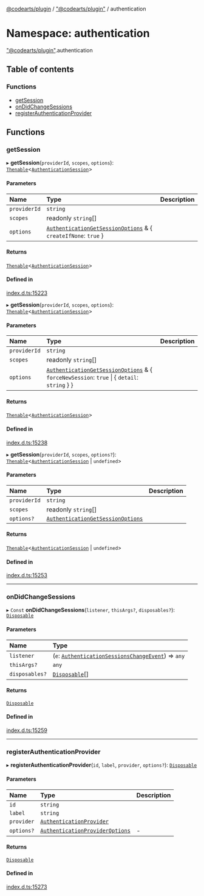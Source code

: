 [@codearts/plugin](../README.md) / ["@codearts/plugin"](_codearts_plugin_.md) / authentication

# Namespace: authentication

["@codearts/plugin"](_codearts_plugin_.md).authentication

## Table of contents

### Functions

- [getSession](codearts_plugin_.authentication.md#getsession)
- [onDidChangeSessions](codearts_plugin_.authentication.md#ondidchangesessions)
- [registerAuthenticationProvider](codearts_plugin_.authentication.md#registerauthenticationprovider)

## Functions

### getSession

▸ **getSession**(`providerId`, `scopes`, `options`): [`Thenable`](../interfaces/Thenable.md)<[`AuthenticationSession`](../interfaces/codearts_plugin_.AuthenticationSession.md)\>

#### Parameters

| Name | Type | Description |
| :------ | :------ | :------ |
| `providerId` | `string` |  |
| `scopes` | readonly `string`[] |  |
| `options` | [`AuthenticationGetSessionOptions`](../interfaces/codearts_plugin_.AuthenticationGetSessionOptions.md) & { `createIfNone`: ``true``  } |  |

#### Returns

[`Thenable`](../interfaces/Thenable.md)<[`AuthenticationSession`](../interfaces/codearts_plugin_.AuthenticationSession.md)\>

#### Defined in

[index.d.ts:15223](https://github.com/huaweicloud/cloudide-plugin-api/blob/84e382d/index.d.ts#L15223)

▸ **getSession**(`providerId`, `scopes`, `options`): [`Thenable`](../interfaces/Thenable.md)<[`AuthenticationSession`](../interfaces/codearts_plugin_.AuthenticationSession.md)\>

#### Parameters

| Name | Type | Description |
| :------ | :------ | :------ |
| `providerId` | `string` |  |
| `scopes` | readonly `string`[] |  |
| `options` | [`AuthenticationGetSessionOptions`](../interfaces/codearts_plugin_.AuthenticationGetSessionOptions.md) & { `forceNewSession`: ``true`` \| { `detail`: `string`  }  } |  |

#### Returns

[`Thenable`](../interfaces/Thenable.md)<[`AuthenticationSession`](../interfaces/codearts_plugin_.AuthenticationSession.md)\>

#### Defined in

[index.d.ts:15238](https://github.com/huaweicloud/cloudide-plugin-api/blob/84e382d/index.d.ts#L15238)

▸ **getSession**(`providerId`, `scopes`, `options?`): [`Thenable`](../interfaces/Thenable.md)<[`AuthenticationSession`](../interfaces/codearts_plugin_.AuthenticationSession.md) \| `undefined`\>

#### Parameters

| Name | Type | Description |
| :------ | :------ | :------ |
| `providerId` | `string` |  |
| `scopes` | readonly `string`[] |  |
| `options?` | [`AuthenticationGetSessionOptions`](../interfaces/codearts_plugin_.AuthenticationGetSessionOptions.md) |  |

#### Returns

[`Thenable`](../interfaces/Thenable.md)<[`AuthenticationSession`](../interfaces/codearts_plugin_.AuthenticationSession.md) \| `undefined`\>

#### Defined in

[index.d.ts:15253](https://github.com/huaweicloud/cloudide-plugin-api/blob/84e382d/index.d.ts#L15253)

___

### onDidChangeSessions

▸ `Const` **onDidChangeSessions**(`listener`, `thisArgs?`, `disposables?`): [`Disposable`](../classes/codearts_plugin_.Disposable.md)

#### Parameters

| Name | Type |
| :------ | :------ |
| `listener` | (`e`: [`AuthenticationSessionsChangeEvent`](../interfaces/codearts_plugin_.AuthenticationSessionsChangeEvent.md)) => `any` |
| `thisArgs?` | `any` |
| `disposables?` | [`Disposable`](../classes/codearts_plugin_.Disposable.md)[] |

#### Returns

[`Disposable`](../classes/codearts_plugin_.Disposable.md)

#### Defined in

[index.d.ts:15259](https://github.com/huaweicloud/cloudide-plugin-api/blob/84e382d/index.d.ts#L15259)

___

### registerAuthenticationProvider

▸ **registerAuthenticationProvider**(`id`, `label`, `provider`, `options?`): [`Disposable`](../classes/codearts_plugin_.Disposable.md)

#### Parameters

| Name | Type | Description |
| :------ | :------ | :------ |
| `id` | `string` |  |
| `label` | `string` |  |
| `provider` | [`AuthenticationProvider`](../interfaces/codearts_plugin_.AuthenticationProvider.md) |  |
| `options?` | [`AuthenticationProviderOptions`](../interfaces/codearts_plugin_.AuthenticationProviderOptions.md) | - |

#### Returns

[`Disposable`](../classes/codearts_plugin_.Disposable.md)

#### Defined in

[index.d.ts:15273](https://github.com/huaweicloud/cloudide-plugin-api/blob/84e382d/index.d.ts#L15273)
